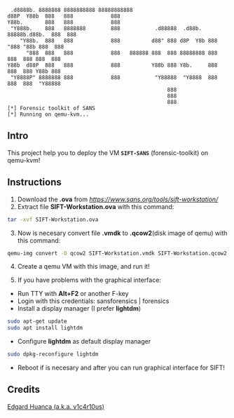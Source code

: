 ```plaintext
 .d8888b. 8888888 8888888888 88888888888                                               
d88P  Y88b  888   888            888                                                   
Y88b.       888   888            888                                                   
 "Y888b.    888   8888888        888           .d88888  .d88b.  88888b.d88b.  888  888 
    "Y88b.  888   888            888          d88" 888 d8P  Y8b 888 "888 "88b 888  888 
      "888  888   888            888   888888 888  888 88888888 888  888  888 888  888 
Y88b  d88P  888   888            888          Y88b 888 Y8b.     888  888  888 Y88b 888 
 "Y8888P" 8888888 888            888           "Y88888  "Y8888  888  888  888  "Y88888 
                                                   888                                 
                                                   888                                 
                                                   888
[*] Forensic toolkit of SANS
[*] Running on qemu-kvm... 
```
## Intro

This project help you to deploy the VM **`SIFT-SANS`** (forensic-toolkit) on qemu-kvm!

## Instructions

1. Download the **.ova** from *https://www.sans.org/tools/sift-workstation/*
2. Extract file **SIFT-Workstation.ova** with this command:

```bash
tar -xvf SIFT-Workstation.ova
```

3. Now is necesary convert file **.vmdk** to **.qcow2**(disk image of qemu) with this command:

```bash
qemu-img convert -O qcow2 SIFT-Workstation.vmdk SIFT-Workstation.qcow2
```

4. Create a qemu VM with this image, and run it!

5. If you have problems with the graphical interface:

+ Run TTY with **Alt+F2** or another F-key
+ Login with this credentials: sansforensics | forensics
+ Install a display manager (I prefer **lightdm**)
```bash
sudo apt-get update
sudo apt install lightdm
```
+ Configure **lightdm** as default display manager
```bash
sudo dpkg-reconfigure lightdm
```
+ Reboot if is necesary and after you can run graphical interface for SIFT!

## Credits

<a href="https://www.linkedin.com/in/edgardhq29">Edgard Huanca (a.k.a. v1c4r10us)</a> 

